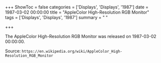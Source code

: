 +++
ShowToc = false
categories = ['Displays', 'Displays', '1987']
date = 1987-03-02 00:00:00
title = "AppleColor High-Resolution RGB Monitor"
tags = ['Displays', 'Displays', '1987']
summary = " "

+++

The AppleColor High-Resolution RGB Monitor was released on 1987-03-02 00:00:00.

Source: `https://en.wikipedia.org/wiki/AppleColor_High-Resolution_RGB_Monitor`


